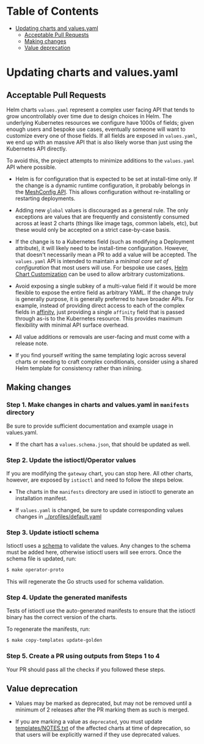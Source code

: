 <!-- markdown-toc start - Don't edit this section. Run M-x markdown-toc-refresh-toc -->
# Table of Contents

- [Updating charts and values.yaml](#updating-charts-and-valuesyaml)
    - [Acceptable Pull Requests](#acceptable-pull-requests)
    - [Making changes](#making-changes)
    - [Value deprecation](#value-deprecation)

<!-- markdown-toc end -->

# Updating charts and values.yaml

## Acceptable Pull Requests

Helm charts `values.yaml` represent a complex user facing API that tends to grow uncontrollably over time
due to design choices in Helm.
The underlying Kubernetes resources we configure have 1000s of fields; given enough users and bespoke use cases,
eventually someone will want to customize every one of those fields.
If all fields are exposed in `values.yaml`, we end up with an massive API that is also likely worse than just using the Kubernetes API directly.

To avoid this, the project attempts to minimize additions to the `values.yaml` API where possible.

- Helm is for configuration that is expected to be set at install-time only. If the change is a dynamic runtime configuration, it probably belongs in the [MeshConfig API](https://github.com/istio/api/blob/master/mesh/v1alpha1/config.proto). This allows configuration without re-installing or restarting deployments.

- Adding new `global` values is discouraged as a general rule. The only exceptions are values that are frequently and consistently consumed across at least 2 charts (things like image tags, common labels, etc), but these would only be accepted on a strict case-by-case basis.

- If the change is to a Kubernetes field (such as modifying a Deployment attribute), it will likely need to be install-time configuration. However, that doesn't necessarily mean a PR to add a value will be accepted. The `values.yaml` API is intended to maintain a *minimal core set of configuration* that most users will use. For bespoke use cases, [Helm Chart Customization](https://istio.io/latest/docs/setup/additional-setup/customize-installation-helm/#advanced-helm-chart-customization) can be used to allow arbitrary customizations.

- Avoid exposing a single subkey of a multi-value field if it would be more flexible to expose the entire field as arbitrary YAML. If the change truly is generally purpose, it is generally preferred to have broader APIs. For example, instead of providing direct access to each of the complex fields in [affinity](https://kubernetes.io/docs/concepts/scheduling-eviction/assign-pod-node/), just providing a single `affinity` field that is passed through as-is to the Kubernetes resource. This provides maximum flexibility with minimal API surface overhead.

- All value additions or removals are user-facing and must come with a release note.

- If you find yourself writing the same templating logic across several charts or needing to craft complex conditionals, consider using a shared Helm template for consistency rather than inlining.

## Making changes

### Step 1. Make changes in charts and values.yaml in `manifests` directory

Be sure to provide sufficient documentation and example usage in values.yaml.

- If the chart has a `values.schema.json`, that should be updated as well.

### Step 2. Update the istioctl/Operator values

If you are modifying the `gateway` chart, you can stop here.
All other charts, however, are exposed by `istioctl` and need to follow the steps below.

- The charts in the `manifests` directory are used in istioctl to generate an installation manifest.

- If `values.yaml` is changed, be sure to update corresponding values changes in [../profiles/default.yaml](../profiles/default.yaml)

### Step 3. Update istioctl schema

Istioctl uses a [schema](../../operator/pkg/apis/values_types.proto) to validate the values. Any changes to
the schema must be added here, otherwise istioctl users will see errors.
Once the schema file is updated, run:

```bash
$ make operator-proto
```

This will regenerate the Go structs used for schema validation.

### Step 4. Update the generated manifests

Tests of istioctl use the auto-generated manifests to ensure that the istioctl binary has the correct version of the charts.

To regenerate the manifests, run:

```bash
$ make copy-templates update-golden
```

### Step 5. Create a PR using outputs from Steps 1 to 4

Your PR should pass all the checks if you followed these steps.

## Value deprecation

- Values may be marked as deprecated, but may not be removed until a minimum of 2 releases after the PR marking them as such is merged.

- If you are marking a value as `deprecated`, you must update [templates/NOTES.txt](https://github.com/istio/istio/blob/723d3210dd068dd44f4abe740042e18f3c9da3a6/manifests/charts/istio-control/istio-discovery/templates/NOTES.txt) of the affected charts at time of deprecation, so that users will be explicitly warned if they use deprecated values.
